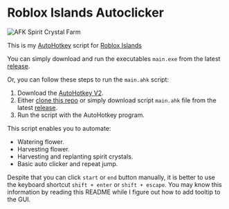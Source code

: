 # Roblox Islands Autoclicker

![AFK Spirit Crystal Farm](/spirit-crystal.gif)

This is my [AutoHotkey](https://www.autohotkey.com/) script for [Roblox Islands](https://www.roblox.com/games/4872321990/Islands)

You can simply download and run the executables `main.exe` from the latest [release](https://github.com/deen24id/roblox-islands-autoclicker/releases).

Or, you can follow these steps to run the `main.ahk` script:

1. Download the [AutoHotkey V2](https://www.autohotkey.com/download/ahk-v2.exe).
2. Either [clone this repo](https://docs.github.com/en/repositories/creating-and-managing-repositories/cloning-a-repository) or simply download script `main.ahk` file from the latest [release](https://github.com/deen24id/roblox-islands-autoclicker/releases).
3. Run the script with the AutoHotkey program.

This script enables you to automate:

- Watering flower.
- Harvesting flower.
- Harvesting and replanting spirit crystals.
- Basic auto clicker and repeat jump.

Despite that you can click `start` or `end` button manually,
it is better to use the keyboard shortcut `shift + enter` or `shift + escape`.
You may know this information by reading this README while I figure out how to add tooltip to the GUI.
